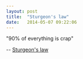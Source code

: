 ```yaml
---
layout: post
title:  "Sturgeon's law"
date:   2014-05-07 09:22:06
---
```


"90% of everything is crap"

-- [Sturgeon's law](https://en.wikipedia.org/wiki/Sturgeon's_law#Sturgeon.27s_Law_and_Sturgeon.27s_Revelation)
